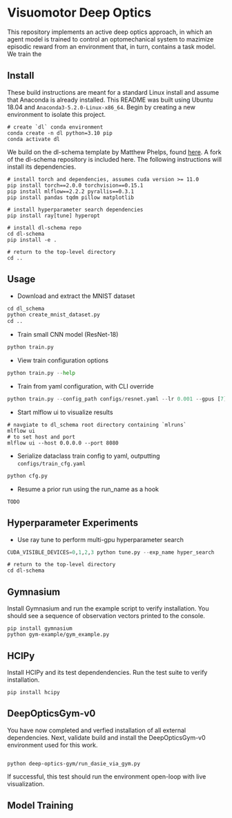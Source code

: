 # Visuomotor Deep Optics

This repository implements an active deep optics approach, in which an agent model is trained to control an optomechanical system to mazimize episodic reward from an environment that, in turn, contains a task model. We train the

## Install

These build instructions are meant for a standard Linux install and assume that Anaconda is already installed. This README was built using Ubuntu 18.04 and `Anaconda3-5.2.0-Linux-x86_64`. Begin by creating a new environment to isolate this project.

```
# create `dl` conda environment
conda create -n dl python=3.10 pip
conda activate dl
```

We build on the dl-schema template by Matthew Phelps, found [here](https://github.com/phelps-matthew/dl-schema.git). A fork of the dl-schema repository is included here. The following instructions will install its dependencies.

```
# install torch and dependencies, assumes cuda version >= 11.0
pip install torch==2.0.0 torchvision==0.15.1
pip install mlflow==2.2.2 pyrallis==0.3.1 
pip install pandas tqdm pillow matplotlib 

# install hyperparameter search dependencies
pip install ray[tune] hyperopt

# install dl-schema repo
cd dl-schema
pip install -e .

# return to the top-level directory
cd ..
```

## Usage
* Download and extract the MNIST dataset
```python
cd dl_schema
python create_mnist_dataset.py
cd ..
```
* Train small CNN model (ResNet-18)
```python
python train.py
```
* View train configuration options
```python
python train.py --help
```
* Train from yaml configuration, with CLI override
```python
python train.py --config_path configs/resnet.yaml --lr 0.001 --gpus [7]
```
* Start mlflow ui to visualize results
```
# navgiate to dl_schema root directory containing `mlruns`
mlflow ui
# to set host and port
mlflow ui --host 0.0.0.0 --port 8080
```
* Serialize dataclass train config to yaml, outputting `configs/train_cfg.yaml`
```python
python cfg.py
```

* Resume a prior run using the run_name as a hook
```
TODO
```

## Hyperparameter Experiments
* Use ray tune to perform multi-gpu hyperparameter search
```python
CUDA_VISIBLE_DEVICES=0,1,2,3 python tune.py --exp_name hyper_search
```

```
# return to the top-level directory
cd dl-schema
```

## Gymnasium

Install Gymnasium and run the example script to verify installation. You should see a sequence of observation vectors printed to the console.
```
pip install gymnasium
python gym-example/gym_example.py
```

## HCIPy
Install HCIPy and its test dependendencies. Run the test suite to verify installation. 
```
pip install hcipy
```

## DeepOpticsGym-v0

You have now completed and verfied installation of all external dependencies. Next, validate build and install the DeepOpticsGym-v0 environment used for this work. 

```

python deep-optics-gym/run_dasie_via_gym.py
```

If successful, this test should run the environment open-loop with live visualization.

## Model Training


